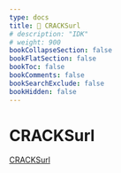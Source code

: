 ```yaml
---
type: docs
title: 🔷 CRACKSurl
# description: "IDK"
# weight: 900
bookCollapseSection: false
bookFlatSection: false
bookToc: false
bookComments: false
bookSearchExclude: false
bookHidden: false
---
```


# CRACKSurl

[CRACKSurl](https://cracksurl.com/?nt)


